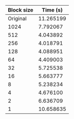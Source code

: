 |Block size|Time (s)|
|---|---|
|Original|11.265199|
|1024|7.792067|
|512|4.043892|
|256|4.018791|
|128|4.088951|
|64|4.409003|
|32|5.725538|
|16|5.663777|
|8|5.238234|
|4|4.676100|
|2|6.636709|
|1|10.658635|
